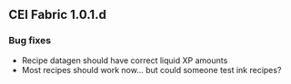 ## CEI Fabric 1.0.1.d

### Bug fixes
- Recipe datagen should have correct liquid XP amounts
- Most recipes should work now... but could someone test ink recipes?
